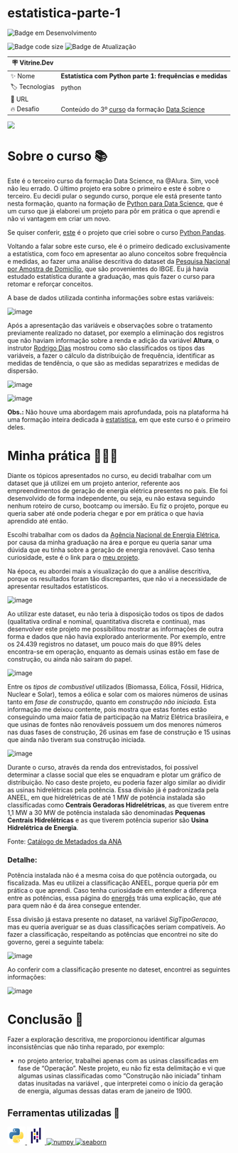 # estatistica-parte-1

![Badge em Desenvolvimento](http://img.shields.io/static/v1?label=STATUS&message=EM%20DESENVOLVIMENTO&color=GREEN&style=for-the-badge)

![Badge code size](https://img.shields.io/github/languages/code-size/fab-souza/estatistica-parte-1)
![Badge de Atualização](https://img.shields.io/github/last-commit/fab-souza/estatistica-parte-1)

| :placard: Vitrine.Dev |    |
| -------------  | --- |
| :sparkles: Nome        | **Estatística com Python parte 1: frequências e medidas**
| :label: Tecnologias | python
| :rocket: URL         | 
| :fire: Desafio     | Conteúdo do 3º [curso](https://www.alura.com.br/curso-online-estatistica-distribuicoes-e-medidas) da formação [Data Science](https://www.alura.com.br/formacao-data-science)

![](https://user-images.githubusercontent.com/67301805/222568832-1c2ad53b-1ce2-4297-ad48-cfa5a6b8a9dc.jpg#vitrinedev)

# Sobre o curso 📚

Este é o terceiro curso da formação Data Science, na @Alura. Sim, você não leu errado. O último projeto era sobre o primeiro e este é sobre o terceiro. Eu decidi pular o segundo curso, porque ele está presente tanto nesta formação, quanto na formação de [Python para Data Science](https://www.alura.com.br/formacao-python-data-science), que é um curso que já elaborei um projeto para pôr em prática o que aprendi e não vi vantagem em criar um novo.

Se quiser conferir, [este](https://github.com/fab-souza/python-pandas-tratando-dados) é o projeto que criei sobre o curso [Python Pandas](https://www.alura.com.br/curso-online-introducao-python-pandas).

Voltando a falar sobre este curso, ele é o primeiro dedicado exclusivamente a estatística, com foco em apresentar ao aluno conceitos sobre frequência e medidas, ao fazer uma análise descritiva do dataset da [Pesquisa Nacional por Amostra de Domicílio](https://www.ibge.gov.br/estatisticas/sociais/populacao/19897-sintese-de-indicadores-pnad2.html?=&t=microdados), que são provenientes do IBGE. Eu já havia estudado estatística durante a graduação, mas quis fazer o curso para retomar e reforçar conceitos.

A base de dados utilizada continha informações sobre estas variáveis:

![image](https://user-images.githubusercontent.com/67301805/222787934-a44f74a3-452f-460b-b2ff-1494263c7651.png)

Após a apresentação das variáveis e observações sobre o tratamento previamente realizado no dataset, por exemplo a eliminação dos registros que não haviam informação sobre a renda e adição da variável **Altura**, o instrutor [Rodrigo Dias](https://www.linkedin.com/in/rodrigo-fernando-dias-118181120/) mostrou como são classificados os tipos das variáveis, a fazer o cálculo da distribuição de frequência, identificar as medidas de tendência, o que são as medidas separatrizes e medidas de dispersão.

![image](https://user-images.githubusercontent.com/67301805/224794909-759a16a5-3ecf-4810-a799-bbc0cdf00c46.png)

![image](https://user-images.githubusercontent.com/67301805/224795179-cd09be6b-44a1-4f30-aa52-c62f2021b8ec.png)

**Obs.:** Não houve uma abordagem mais aprofundada, pois na plataforma há uma formação inteira dedicada à [estatística](https://www.alura.com.br/formacao-estatistica-python), em que este curso é o primeiro deles. 

# Minha prática 👩🏻‍💻

Diante os tópicos apresentados no curso, eu decidi trabalhar com um dataset que já utilizei em um projeto anterior, referente aos empreendimentos de geração de energia elétrica presentes no país. Ele foi desenvolvido de forma independente, ou seja, eu não estava seguindo nenhum roteiro de curso, bootcamp ou imersão. Eu fiz o projeto, porque eu queria saber até onde poderia chegar e por em prática o que havia aprendido até então. 

Escolhi trabalhar com os dados da [Agência Nacional de Energia Elétrica](https://dadosabertos.aneel.gov.br/dataset/siga-sistema-de-informacoes-de-geracao-da-aneel), por causa da minha graduação na área e porque eu queria sanar uma dúvida que eu tinha sobre a geração de energia renovável. Caso tenha curiosidade, este é o link para o [meu projeto](https://github.com/fab-souza/meu-projeto-energia).

Na época, eu abordei mais a visualização do que a análise descritiva, porque os resultados foram tão discrepantes, que não vi a necessidade de apresentar resultados estatísticos.

![image](https://user-images.githubusercontent.com/67301805/224802757-f1a04e9a-3e1a-4ca0-924a-a5430bf114ce.png)

Ao utilizar este dataset, eu não teria à disposição todos os tipos de dados (qualitativa ordinal e nominal, quantitativa discreta e contínua), mas desenvolver este projeto me possibilitou mostrar as informações de outra forma e dados que não havia explorado anteriormente. Por exemplo, entre os 24.439 registros no dataset, um pouco mais do que 89% deles encontra-se em operação, enquanto as demais usinas estão em fase de construção, ou ainda não saíram do papel.

![image](https://user-images.githubusercontent.com/67301805/225739406-64805bec-feaf-492b-979d-7505864d3e10.png)

Entre os *tipos de combustível* utilizados (Biomassa, Eólica, Fóssil, Hídrica, Nuclear e Solar), temos a eólica e solar com os maiores números de usinas tanto em *fase de construção*, quanto em *construção não iniciada*. Esta informação me deixou contente, pois mostra que estas fontes estão conseguindo uma maior fatia de participação na Matriz Elétrica brasileira, e que usinas de fontes não renováveis possuem um dos menores números nas duas fases de construção, 26 usinas em fase de construção e 15 usinas que ainda não tiveram sua construção iniciada. 

![image](https://user-images.githubusercontent.com/67301805/225739516-fbcd3905-42e7-467d-a41c-75614db922ed.png)

Durante o curso, através da renda dos entrevistados, foi possível determinar a classe social que eles se enquadram e plotar um gráfico de distribuição. No caso deste projeto, eu poderia fazer algo similar ao dividir as usinas hidrelétricas pela potência. Essa divisão já é padronizada pela ANEEL, em que hidrelétricas de até 1 MW de potência instalada são classificadas como **Centrais Geradoras Hidrelétricas**, as que tiverem entre 1,1 MW a 30 MW de potência instalada são denominadas **Pequenas Centrais Hidrelétricas** e as que tiverem potência superior são **Usina Hidrelétrica de Energia**. 

Fonte: [Catálogo de Metadados da ANA](https://metadados.snirh.gov.br/geonetwork/srv/api/records/d0886b5c-f94c-4573-941b-febad5a990f3#:~:text=A%20Ag%C3%AAncia%20Nacional%20de%20Energia,com%20mais%20de%2030%20MW)

### **Detalhe:** 

Potência instalada não é a mesma coisa do que potência outorgada, ou fiscalizada. Mas eu utilizei a classificação ANEEL, porque queria pôr em prática o que aprendi. Caso tenha curiosidade em entender a diferença entre as potências, essa página do [energês](https://energes.com.br/o-que-e-potencia-outorgada-fiscalizada-e-instalada/) trás uma explicação, que até para quem não é da área consegue entender.

Essa divisão já estava presente no dataset, na variável *SigTipoGeracao*, mas eu queria averiguar se as duas classificações seriam compatíveis. Ao fazer a classificação, respeitando as potências que encontrei no site do governo, gerei a seguinte tabela:

![image](https://user-images.githubusercontent.com/67301805/226001714-f5a81a2f-9576-4fda-aeab-5662d4ab469a.png)

Ao conferir com a classificação presente no dateset, encontrei as seguintes informações:

![image](https://user-images.githubusercontent.com/67301805/226001950-f8b84066-e51c-4278-884b-64ea183bc0cb.png)



# Conclusão  🏁

Fazer a exploração descritiva, me proporcionou identificar algumas inconsistências que não tinha reparado, por exemplo:

- no projeto anterior, trabalhei apenas com as usinas classificadas em fase de “Operação”. Neste projeto, eu não fiz esta delimitação e vi que algumas usinas classificadas como “Construção não iniciada” tinham datas inusitadas na variável <DatEntradaOperacao>, que interpretei como o início da geração de energia, algumas dessas datas eram de janeiro de 1900. 

## Ferramentas utilizadas 🧰 
<p> <a href="https://www.python.org" target="_blank" rel="noreferrer"> <img src="https://raw.githubusercontent.com/devicons/devicon/master/icons/python/python-original.svg" alt="python" width="40" height="40"/> </a> 
    <a href="https://pandas.pydata.org/" target="_blank" rel="noreferrer"> <img src="https://raw.githubusercontent.com/devicons/devicon/2ae2a900d2f041da66e950e4d48052658d850630/icons/pandas/pandas-original.svg" alt="pandas" width="40" height="40"/>
    <a href="https://numpy.org/" target="_blank" rel="noreferrer"> <img src="https://numpy.org/images/logo.svg" alt="numpy" width="40" height="40"/>
    <a href="https://seaborn.pydata.org/" target="_blank" rel="noreferrer"> <img src="https://seaborn.pydata.org/_images/logo-mark-lightbg.svg" alt="seaborn" width="40" height="40"/>
    </p>
